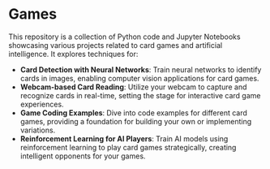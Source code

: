 # Games

This repository is a collection of Python code and Jupyter Notebooks showcasing various projects related to card games and artificial intelligence. It explores techniques for:

- **Card Detection with Neural Networks**: Train neural networks to identify cards in images, enabling computer vision applications for card games.
- **Webcam-based Card Reading**: Utilize your webcam to capture and recognize cards in real-time, setting the stage for interactive card game experiences.
- **Game Coding Examples**: Dive into code examples for different card games, providing a foundation for building your own or implementing variations.
- **Reinforcement Learning for AI Players**: Train AI models using reinforcement learning to play card games strategically, creating intelligent opponents for your games.